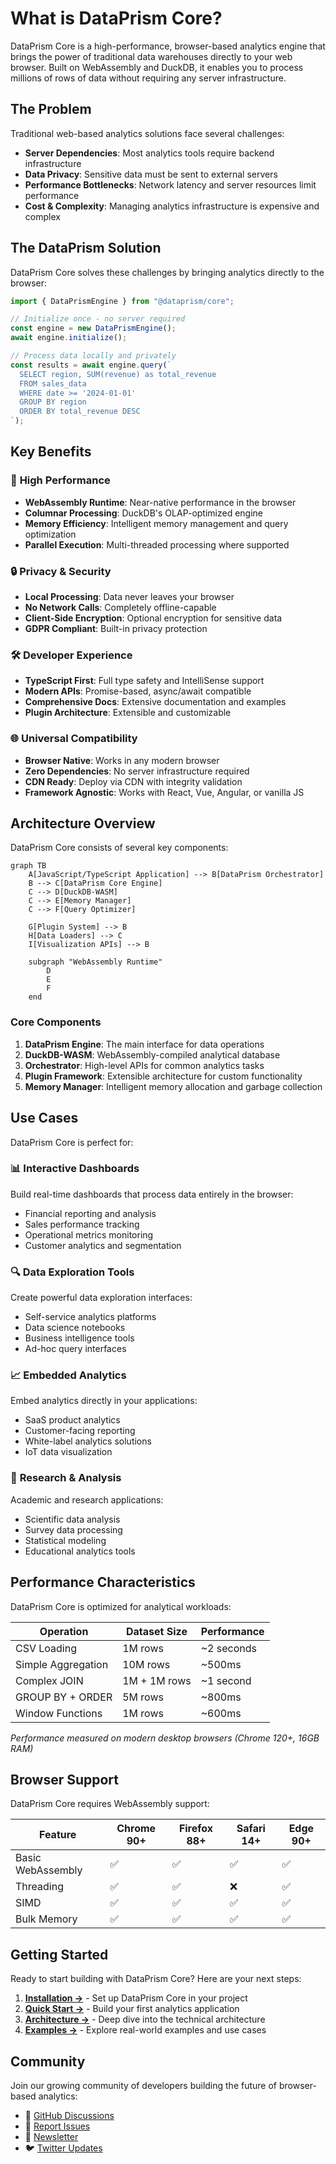 # What is DataPrism Core?

DataPrism Core is a high-performance, browser-based analytics engine that brings the power of traditional data warehouses directly to your web browser. Built on WebAssembly and DuckDB, it enables you to process millions of rows of data without requiring any server infrastructure.

## The Problem

Traditional web-based analytics solutions face several challenges:

- **Server Dependencies**: Most analytics tools require backend infrastructure
- **Data Privacy**: Sensitive data must be sent to external servers
- **Performance Bottlenecks**: Network latency and server resources limit performance
- **Cost & Complexity**: Managing analytics infrastructure is expensive and complex

## The DataPrism Solution

DataPrism Core solves these challenges by bringing analytics directly to the browser:

```typescript
import { DataPrismEngine } from "@dataprism/core";

// Initialize once - no server required
const engine = new DataPrismEngine();
await engine.initialize();

// Process data locally and privately
const results = await engine.query(`
  SELECT region, SUM(revenue) as total_revenue
  FROM sales_data 
  WHERE date >= '2024-01-01'
  GROUP BY region
  ORDER BY total_revenue DESC
`);
```

## Key Benefits

### 🚀 **High Performance**

- **WebAssembly Runtime**: Near-native performance in the browser
- **Columnar Processing**: DuckDB's OLAP-optimized engine
- **Memory Efficiency**: Intelligent memory management and query optimization
- **Parallel Execution**: Multi-threaded processing where supported

### 🔒 **Privacy & Security**

- **Local Processing**: Data never leaves your browser
- **No Network Calls**: Completely offline-capable
- **Client-Side Encryption**: Optional encryption for sensitive data
- **GDPR Compliant**: Built-in privacy protection

### 🛠️ **Developer Experience**

- **TypeScript First**: Full type safety and IntelliSense support
- **Modern APIs**: Promise-based, async/await compatible
- **Comprehensive Docs**: Extensive documentation and examples
- **Plugin Architecture**: Extensible and customizable

### 🌐 **Universal Compatibility**

- **Browser Native**: Works in any modern browser
- **Zero Dependencies**: No server infrastructure required
- **CDN Ready**: Deploy via CDN with integrity validation
- **Framework Agnostic**: Works with React, Vue, Angular, or vanilla JS

## Architecture Overview

DataPrism Core consists of several key components:

```mermaid
graph TB
    A[JavaScript/TypeScript Application] --> B[DataPrism Orchestrator]
    B --> C[DataPrism Core Engine]
    C --> D[DuckDB-WASM]
    C --> E[Memory Manager]
    C --> F[Query Optimizer]

    G[Plugin System] --> B
    H[Data Loaders] --> C
    I[Visualization APIs] --> B

    subgraph "WebAssembly Runtime"
        D
        E
        F
    end
```

### Core Components

1. **DataPrism Engine**: The main interface for data operations
2. **DuckDB-WASM**: WebAssembly-compiled analytical database
3. **Orchestrator**: High-level APIs for common analytics tasks
4. **Plugin Framework**: Extensible architecture for custom functionality
5. **Memory Manager**: Intelligent memory allocation and garbage collection

## Use Cases

DataPrism Core is perfect for:

### 📊 **Interactive Dashboards**

Build real-time dashboards that process data entirely in the browser:

- Financial reporting and analysis
- Sales performance tracking
- Operational metrics monitoring
- Customer analytics and segmentation

### 🔍 **Data Exploration Tools**

Create powerful data exploration interfaces:

- Self-service analytics platforms
- Data science notebooks
- Business intelligence tools
- Ad-hoc query interfaces

### 📈 **Embedded Analytics**

Embed analytics directly in your applications:

- SaaS product analytics
- Customer-facing reporting
- White-label analytics solutions
- IoT data visualization

### 🔬 **Research & Analysis**

Academic and research applications:

- Scientific data analysis
- Survey data processing
- Statistical modeling
- Educational analytics tools

## Performance Characteristics

DataPrism Core is optimized for analytical workloads:

| Operation          | Dataset Size | Performance |
| ------------------ | ------------ | ----------- |
| CSV Loading        | 1M rows      | ~2 seconds  |
| Simple Aggregation | 10M rows     | ~500ms      |
| Complex JOIN       | 1M + 1M rows | ~1 second   |
| GROUP BY + ORDER   | 5M rows      | ~800ms      |
| Window Functions   | 1M rows      | ~600ms      |

_Performance measured on modern desktop browsers (Chrome 120+, 16GB RAM)_

## Browser Support

DataPrism Core requires WebAssembly support:

| Feature           | Chrome 90+ | Firefox 88+ | Safari 14+ | Edge 90+ |
| ----------------- | ---------- | ----------- | ---------- | -------- |
| Basic WebAssembly | ✅         | ✅          | ✅         | ✅       |
| Threading         | ✅         | ✅          | ❌         | ✅       |
| SIMD              | ✅         | ✅          | ✅         | ✅       |
| Bulk Memory       | ✅         | ✅          | ✅         | ✅       |

## Getting Started

Ready to start building with DataPrism Core? Here are your next steps:

1. **[Installation →](/guide/installation)** - Set up DataPrism Core in your project
2. **[Quick Start →](/guide/quick-start)** - Build your first analytics application
3. **[Architecture →](/guide/architecture)** - Deep dive into the technical architecture
4. **[Examples →](/examples/)** - Explore real-world examples and use cases

## Community

Join our growing community of developers building the future of browser-based analytics:

- 💬 [GitHub Discussions](https://github.com/dataprism/core/discussions)
- 🐛 [Report Issues](https://github.com/dataprism/core/issues)
- 📧 [Newsletter](https://dataprism.dev/newsletter)
- 🐦 [Twitter Updates](https://twitter.com/dataprism)
